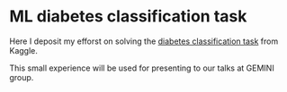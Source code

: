 # ML diabetes classification task 

Here I deposit my efforst on solving the [diabetes classification task](https://www.kaggle.com/uciml/pima-indians-diabetes-database) from Kaggle.

This small experience will be used for presenting to our talks at GEMINI group.
